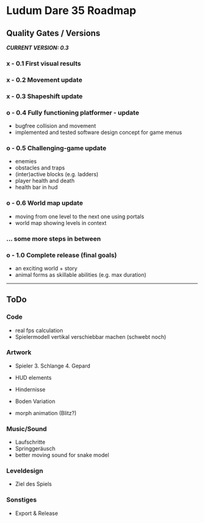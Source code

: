 # Ludum Dare 35 Roadmap

## Quality Gates / Versions

___CURRENT VERSION: 0.3___

### x - 0.1 First visual results

### x - 0.2 Movement update

### x - 0.3 Shapeshift update

### o - 0.4 Fully functioning platformer - update

- bugfree collision and movement
- implemented and tested software design concept for game menus

### o - 0.5 Challenging-game update

- enemies
- obstacles and traps
- (inter)active blocks (e.g. ladders)
- player health and death
- health bar in hud

### o - 0.6 World map update

- moving from one level to the next one using portals
- world map showing levels in context

### ... some more steps in between

### o - 1.0 Complete release (final goals)

- an exciting world + story
- animal forms as skillable abilities (e.g. max duration)


---


## ToDo

### Code

- real fps calculation
- Spielermodell vertikal verschiebbar machen (schwebt noch)

### Artwork

- Spieler
	3. Schlange
	4. Gepard

- HUD elements
- Hindernisse
- Boden Variation
- morph animation (Blitz?)

### Music/Sound

- Laufschritte
- Springgeräusch
- better moving sound for snake model

### Leveldesign

- Ziel des Spiels

### Sonstiges

- Export & Release


